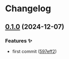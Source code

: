 # Changelog

## [0.1.0](https://github.com/hugomods/stylelint-config/compare/stylelint-config-v0.0.1...stylelint-config/v0.1.0) (2024-12-07)


### Features ✨

* first commit ([597eff2](https://github.com/hugomods/stylelint-config/commit/597eff207ed79b030b68b12f780f469a018c9341))
